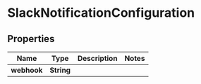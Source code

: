 

# SlackNotificationConfiguration


## Properties

| Name | Type | Description | Notes |
|------------ | ------------- | ------------- | -------------|
|**webhook** | **String** |  |  |




